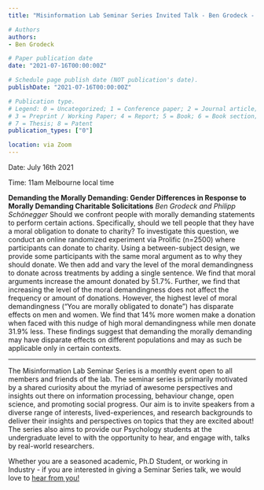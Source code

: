 ```yaml
---
title: "Misinformation Lab Seminar Series Invited Talk - Ben Grodeck - Demanding the Morally Demanding: Gender Differences in Response to Morally Demanding Charitable Solicitations"

# Authors
authors:
- Ben Grodeck

# Paper publication date
date: "2021-07-16T00:00:00Z"

# Schedule page publish date (NOT publication's date).
publishDate: "2021-07-16T00:00:00Z"

# Publication type.
# Legend: 0 = Uncategorized; 1 = Conference paper; 2 = Journal article;
# 3 = Preprint / Working Paper; 4 = Report; 5 = Book; 6 = Book section;
# 7 = Thesis; 8 = Patent
publication_types: ["0"]

location: via Zoom
---
```


Date: July 16th 2021

Time: 11am Melbourne local time

**Demanding the Morally Demanding: Gender Differences in Response to Morally Demanding Charitable Solicitations**
*Ben Grodeck and Philipp Schönegger*
Should we confront people with morally demanding statements to perform certain actions. Specifically, should we tell people that they have a moral obligation to donate to charity? To investigate this question, we conduct an online randomized experiment via Prolific (n=2500) where participants can donate to charity. Using a between-subject design, we provide some participants with the same moral argument as to why they should donate. We then add and vary the level of the moral demandingness to donate across treatments by adding a single sentence. We find that moral arguments increase the amount donated by 51.7%. Further, we find that increasing the level of the moral demandingness does not affect the frequency or amount of donations. However, the highest level of moral demandingness (“You are morally obligated to donate”) has disparate effects on men and women. We find that 14% more women make a donation when faced with this nudge of high moral demandingness while men donate 31.9% less. These findings suggest that demanding the morally demanding may have disparate effects on different populations and may as such be applicable only in certain contexts. 

---
The Misinformation Lab Seminar Series is a monthly event open to all members and friends of the lab. The seminar series is primarily motivated by a shared curiosity about the myriad of awesome perspectives and insights out there on information processing, behaviour change, open science, and promoting social progress. Our aim is to invite speakers from a diverse range of interests, lived-experiences, and research backgrounds to deliver their insights and perspectives on topics that they are excited about! The series also aims to provide our Psychology students at the undergraduate level to with the opportunity to hear, and engage with, talks by real-world researchers.

Whether you are a seasoned academic, Ph.D Student, or working in Industry - if you are interested in giving a Seminar Series talk, we would love to [hear from you!](mailto:emily.kothe@deakin.edu.au)
